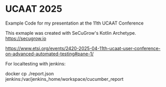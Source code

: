 # UCAAT 2025
Example Code for my presentation at the 11th UCAAT Conference

This exmaple was created with SeCuGrow's Kotlin Archetype. https://secugrow.io

https://www.etsi.org/events/2420-2025-04-11th-ucaat-user-conference-on-advanced-automated-testing#pane-1/




For localtesting with jenkins:

docker cp ./report.json jenkins:/var/jenkins_home/workspace/cucumber_report
